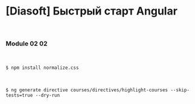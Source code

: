 # [Diasoft] Быстрый старт Angular

<br/>

### Module 02 02

<br/>

```
$ npm install normalize.css
```

<br/>

```
$ ng generate directive courses/directives/highlight-courses --skip-tests=true --dry-run
```
